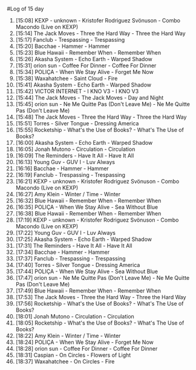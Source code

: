 #Log of 15 day

1. [15:08] KEXP - unknown - Kristofer Rodriguez Svönuson - Combo Macondo (Live on KEXP)
1. [15:14] The Jack Moves - Three the Hard Way - Three the Hard Way
1. [15:17] Fanclub - Trespassing - Trespassing
1. [15:20] Bacchae - Hammer - Hammer
1. [15:23] Blue Hawaii - Remember When - Remember When
1. [15:26] Akasha System - Echo Earth - Warped Shadow
1. [15:31] orion sun - Coffee For Dinner - Coffee For Dinner
1. [15:34] POLIÇA - When We Stay Alive - Forget Me Now
1. [15:38] Waxahatchee - Saint Cloud - Fire
1. [15:41] Akasha System - Echo Earth - Warped Shadow
1. [15:42] VICTOR INTERNET - I KNO V3 - I KNO V3
1. [15:44] The Jack Moves - The Jack Moves - Day and Night
1. [15:45] orion sun - Ne Me Quitte Pas (Don't Leave Me) - Ne Me Quitte Pas (Don't Leave Me)
1. [15:48] The Jack Moves - Three the Hard Way - Three the Hard Way
1. [15:51] Torres - Silver Tongue - Dressing America
1. [15:55] Rocketship - What's the Use of Books? - What's The Use of Books?
1. [16:00] Akasha System - Echo Earth - Warped Shadow
1. [16:05] Jonah Mutono - Circulation - Circulation
1. [16:09] The Reminders - Have It All - Have It All
1. [16:13] Young Guv - GUV I - Luv Always
1. [16:16] Bacchae - Hammer - Hammer
1. [16:19] Fanclub - Trespassing - Trespassing
1. [16:21] KEXP - unknown - Kristofer Rodriguez Svönuson - Combo Macondo (Live on KEXP)
1. [16:27] Amy Klein - Winter / Time - Winter
1. [16:32] Blue Hawaii - Remember When - Remember When
1. [16:35] POLIÇA - When We Stay Alive - Sea Without Blue
1. [16:38] Blue Hawaii - Remember When - Remember When
1. [17:19] KEXP - unknown - Kristofer Rodriguez Svönuson - Combo Macondo (Live on KEXP)
1. [17:22] Young Guv - GUV I - Luv Always
1. [17:25] Akasha System - Echo Earth - Warped Shadow
1. [17:31] The Reminders - Have It All - Have It All
1. [17:34] Bacchae - Hammer - Hammer
1. [17:37] Fanclub - Trespassing - Trespassing
1. [17:40] Torres - Silver Tongue - Dressing America
1. [17:44] POLIÇA - When We Stay Alive - Sea Without Blue
1. [17:47] orion sun - Ne Me Quitte Pas (Don't Leave Me) - Ne Me Quitte Pas (Don't Leave Me)
1. [17:49] Blue Hawaii - Remember When - Remember When
1. [17:53] The Jack Moves - Three the Hard Way - Three the Hard Way
1. [17:56] Rocketship - What's the Use of Books? - What's The Use of Books?
1. [18:01] Jonah Mutono - Circulation - Circulation
1. [18:05] Rocketship - What's the Use of Books? - What's The Use of Books?
1. [18:22] Amy Klein - Winter / Time - Winter
1. [18:24] POLIÇA - When We Stay Alive - Forget Me Now
1. [18:28] orion sun - Coffee For Dinner - Coffee For Dinner
1. [18:31] Caspian - On Circles - Flowers of Light
1. [18:37] Waxahatchee - On Circles - Fire
